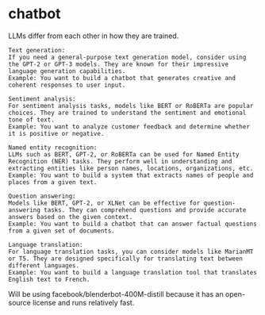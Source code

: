 # chatbot

LLMs differ from each other in how they are trained. 

    Text generation:
    If you need a general-purpose text generation model, consider using the GPT-2 or GPT-3 models. They are known for their impressive language generation capabilities.
    Example: You want to build a chatbot that generates creative and coherent responses to user input.

    Sentiment analysis:
    For sentiment analysis tasks, models like BERT or RoBERTa are popular choices. They are trained to understand the sentiment and emotional tone of text.
    Example: You want to analyze customer feedback and determine whether it is positive or negative.

    Named entity recognition:
    LLMs such as BERT, GPT-2, or RoBERTa can be used for Named Entity Recognition (NER) tasks. They perform well in understanding and extracting entities like person names, locations, organizations, etc.
    Example: You want to build a system that extracts names of people and places from a given text.

    Question answering:
    Models like BERT, GPT-2, or XLNet can be effective for question-answering tasks. They can comprehend questions and provide accurate answers based on the given context.
    Example: You want to build a chatbot that can answer factual questions from a given set of documents.

    Language translation:
    For language translation tasks, you can consider models like MarianMT or T5. They are designed specifically for translating text between different languages.
    Example: You want to build a language translation tool that translates English text to French.


Will be using facebook/blenderbot-400M-distill because it has an open-source license and runs relatively fast.
